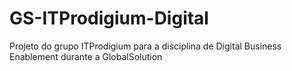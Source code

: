 # GS-ITProdigium-Digital
Projeto do grupo ITProdigium para a disciplina de Digital Business Enablement durante a GlobalSolution
